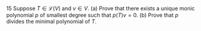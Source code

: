15 Suppose $T \in \mathcal{L}(V)$ and $v \in V$.
(a) Prove that there exists a unique monic polynomial $p$ of smallest degree such that $p(T) v=0$.
(b) Prove that $p$ divides the minimal polynomial of $T$.
